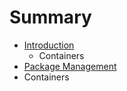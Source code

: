 # Summary

* [Introduction](documentation/Introduction.md)
   * Containers
* [Package Management](documentation/PackageManagement.md)
* Containers

